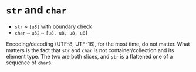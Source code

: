 # `str` and `char`

- `str` ~ `[u8]` with boundary check
- `char` ~ `u32` ~ `[u8, u8, u8, u8]`

Encoding/decoding (UTF-8, UTF-16), for the most time, do not matter. What matters is the fact that `str` and `char` is not container/collection and its element type. The two are both slices, and `str` is a flattened one of a sequence of `char`s.
